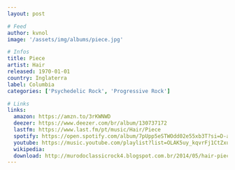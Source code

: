 ```yaml
---
layout: post

# Feed
author: kvnol
image: '/assets/img/albums/piece.jpg'

# Infos
title: Piece
artist: Hair
released: 1970-01-01
country: Inglaterra
label: Columbia
categories: ['Psychedelic Rock', 'Progressive Rock']

# Links
links:
  amazon: https://amzn.to/3rKWNWD
  deezer: https://www.deezer.com/br/album/130737172
  lastfm: https://www.last.fm/pt/music/Hair/Piece
  spotify: https://open.spotify.com/album/7pUpp5eSTWOdd02e55xb3T?si=D-atj-jlSvajEC40fjaMMg
  youtube: https://music.youtube.com/playlist?list=OLAK5uy_kqvrFj1CtZxuoUq0NWUbhPuFuSbqs-NMs
  wikipedia:
  download: http://murodoclassicrock4.blogspot.com.br/2014/05/hair-piece-1970.html
---
```

